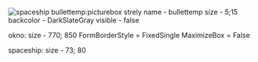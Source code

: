 ![spaceship](https://github.com/user-attachments/assets/8f706079-4187-4105-be71-9ad5e9e14cfb)
bullettemp:picturebox strely
name - bullettemp
size - 5;15
backcolor - DarkSlateGray
visible - false

okno:
size - 770; 850
FormBorderStyle = FixedSingle
MaximizeBox = False

spaceship:
size - 73; 80
